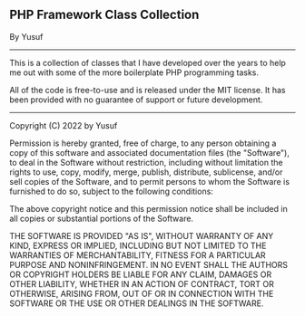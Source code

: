 ## PHP Framework Class Collection
By Yusuf



---

This is a collection of classes that I have developed over
the years to help me out with some of the more boilerplate
PHP programming tasks.

All of the code is free-to-use and is released under the MIT license.
It has been provided with no guarantee of support or future development.

---

Copyright (C) 2022 by Yusuf 

Permission is hereby granted, free of charge, to any person obtaining a copy
of this software and associated documentation files (the "Software"), to deal
in the Software without restriction, including without limitation the rights
to use, copy, modify, merge, publish, distribute, sublicense, and/or sell
copies of the Software, and to permit persons to whom the Software is
furnished to do so, subject to the following conditions:

The above copyright notice and this permission notice shall be included in
all copies or substantial portions of the Software.

THE SOFTWARE IS PROVIDED "AS IS", WITHOUT WARRANTY OF ANY KIND, EXPRESS OR
IMPLIED, INCLUDING BUT NOT LIMITED TO THE WARRANTIES OF MERCHANTABILITY,
FITNESS FOR A PARTICULAR PURPOSE AND NONINFRINGEMENT. IN NO EVENT SHALL THE
AUTHORS OR COPYRIGHT HOLDERS BE LIABLE FOR ANY CLAIM, DAMAGES OR OTHER
LIABILITY, WHETHER IN AN ACTION OF CONTRACT, TORT OR OTHERWISE, ARISING FROM,
OUT OF OR IN CONNECTION WITH THE SOFTWARE OR THE USE OR OTHER DEALINGS IN
THE SOFTWARE.
